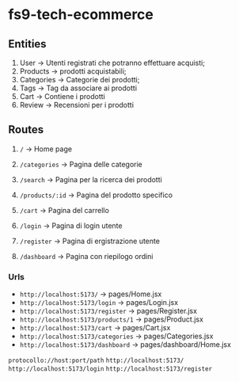 # fs9-tech-ecommerce

## Entities

1. User -> Utenti registrati che potranno effettuare acquisti;
2. Products -> prodotti acquistabili;
3. Categories -> Categorie dei prodotti;
4. Tags -> Tag da associare ai prodotti
5. Cart -> Contiene i prodotti
6. Review -> Recensioni per i prodotti

## Routes

1. `/` -> Home page
2. `/categories` -> Pagina delle categorie
3. `/search` -> Pagina per la ricerca dei prodotti
4. `/products/:id` -> Pagina del prodotto specifico
5. `/cart` -> Pagina del carrello
6. `/login` -> Pagina di login utente
7. `/register` -> Pagina di ergistrazione utente

8. `/dashboard` -> Pagina con riepilogo ordini

### Urls

- `http://localhost:5173/` -> pages/Home.jsx
- `http://localhost:5173/login` -> pages/Login.jsx
- `http://localhost:5173/register` -> pages/Register.jsx
- `http://localhost:5173/products/1` -> pages/Product.jsx
- `http://localhost:5173/cart` -> pages/Cart.jsx
- `http://localhost:5173/categories` -> pages/Categories.jsx
- `http://localhost:5173/dashboard` -> pages/dashboard/Home.jsx

`protocollo://host:port/path`
`http://localhost:5173/`
`http://localhost:5173/login`
`http://localhost:5173/register`
